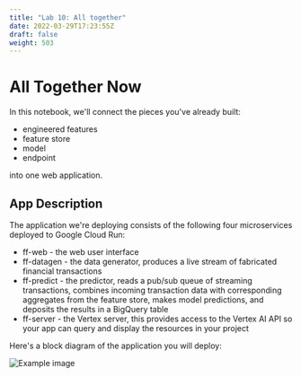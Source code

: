 ```yaml
---
title: "Lab 10: All together"
date: 2022-03-29T17:23:55Z
draft: false
weight: 503
---
```

# All Together Now

In this notebook, we'll connect the pieces you've already built:

* engineered features
* feature store
* model
* endpoint

into one web application.

## App Description

The application we're deploying consists of the following four microservices deployed to Google Cloud Run:

* ff-web - the web user interface
* ff-datagen - the data generator, produces a live stream of fabricated financial transactions
* ff-predict - the predictor, reads a pub/sub queue of streaming transactions, combines incoming transaction data with corresponding aggregates from the feature store, makes model predictions, and deposits the results in a BigQuery table
* ff-server - the Vertex server, this provides access to the Vertex AI API so your app can query and display the resources in your project

Here's a block diagram of the application you will deploy:

![Example image](/assets/app_diagram.png)